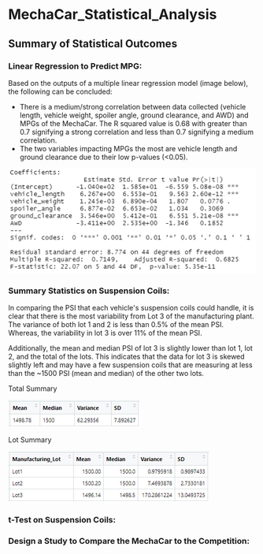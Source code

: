 # MechaCar_Statistical_Analysis

## Summary of Statistical Outcomes

### Linear Regression to Predict MPG: 
Based on the outputs of a multiple linear regression model (image below), the following can be concluded: 
- There is a medium/strong correlation between data collected (vehicle length, vehicle weight, spoiler angle, ground clearance, and AWD) and MPGs of the MechaCar. The R squared value is 0.68 with greater than 0.7 signifying a strong correlation and less than 0.7 signifying a medium correlation.
- The two variables impacting MPGs the most are vehicle length and ground clearance due to their low p-values (<0.05).

![Deliverable_1_MPG](Analysis_Screenshots/Deliverable_1_MPG.png)

### Summary Statistics on Suspension Coils:

In comparing the PSI that each vehicle's suspension coils could handle, it is clear that there is the most variability from Lot 3 of the manufacturing plant. The variance of both lot 1 and 2 is less than 0.5% of the mean PSI. Whereas, the variability in lot 3 is over 11% of the mean PSI. 

Additionally, the mean and median PSI of lot 3 is slightly lower than lot 1, lot 2, and the total of the lots. This indicates that the data for lot 3 is skewed slightly left and may have a few suspension coils that are measuring at less than the ~1500 PSI (mean and median) of the other two lots.

Total Summary

![Total_Summary](Analysis_Screenshots/Total_Summary.png)

Lot Summary

![Lot_Summary](Analysis_Screenshots/Lot_Summary.png)

### t-Test on Suspension Coils: 

### Design a Study to Compare the MechaCar to the Competition: 
